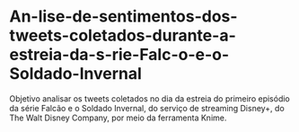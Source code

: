 # An-lise-de-sentimentos-dos-tweets-coletados-durante-a-estreia-da-s-rie-Falc-o-e-o-Soldado-Invernal
Objetivo analisar os tweets coletados no dia da estreia do primeiro episódio da série Falcão e o Soldado Invernal, do serviço de streaming Disney+, do The Walt Disney Company, por meio da ferramenta Knime.
